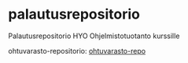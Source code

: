 # palautusrepositorio
Palautusrepositorio HYO Ohjelmistotuotanto kurssille 

ohtuvarasto-repositorio: [ohtuvarasto-repo](https://github.com/xTanzu/ohtuvarasto.git)
